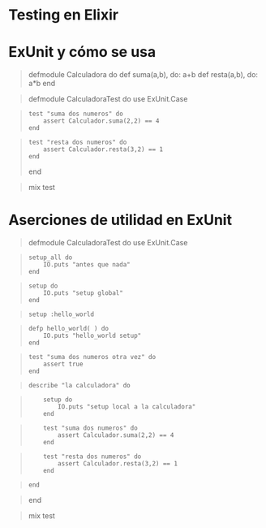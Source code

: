 # Testing en Elixir

# ExUnit y cómo se usa

> defmodule Calculadora do
>     def suma(a,b), do: a+b
>     def resta(a,b), do: a*b
> end

> defmodule CalculadoraTest do
>     use ExUnit.Case

>     test "suma dos numeros" do
>         assert Calculador.suma(2,2) == 4
>     end

>     test "resta dos numeros" do
>         assert Calculador.resta(3,2) == 1
>     end
> end

> mix test

# Aserciones de utilidad en ExUnit

> defmodule CalculadoraTest do
>     use ExUnit.Case

>     setup_all do
>         IO.puts "antes que nada"
>     end

>     setup do
>         IO.puts "setup global"
>     end

>     setup :hello_world

>     defp hello_world( ) do
>         IO.puts "hello_world setup"
>     end

>     test "suma dos numeros otra vez" do
>         assert true
>     end

>     describe "la calculadora" do
        
>         setup do
>             IO.puts "setup local a la calculadora"
>         end

>         test "suma dos numeros" do
>             assert Calculador.suma(2,2) == 4
>         end

>         test "resta dos numeros" do
>             assert Calculador.resta(3,2) == 1
>         end

>     end

> end

> mix test
